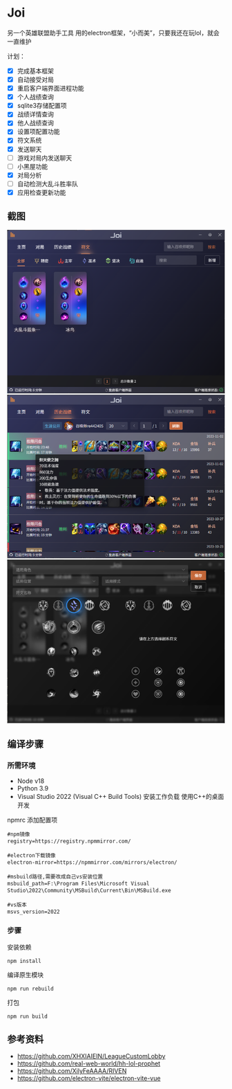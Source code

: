 # Joi

另一个英雄联盟助手工具
用的electron框架，“小而美”，只要我还在玩lol，就会一直维护

计划：

- [x] 完成基本框架
- [x] 自动接受对局
- [x] 重启客户端界面进程功能
- [x] 个人战绩查询
- [x] sqlite3存储配置项
- [x] 战绩详情查询
- [x] 他人战绩查询
- [x] 设置项配置功能
- [x] 符文系统
- [x] 发送聊天
- [ ] 游戏对局内发送聊天
- [ ] 小黑屋功能
- [x] 对局分析
- [ ] 自动检测大乱斗胜率队
- [x] 应用检查更新功能

## 截图

![Image](./screenshot/1699032210821.png)
![Image](./screenshot/1699032237668.png)
![Image](./screenshot/1699032266914.png)

## 编译步骤

### 所需环境

- Node v18
- Python 3.9
- Visual Studio 2022 (Visual C++ Build Tools) 安装工作负载 使用C++的桌面开发

npmrc 添加配置项

```
#npm镜像
registry=https://registry.npmmirror.com/

#electron下载镜像
electron-mirror=https://npmmirror.com/mirrors/electron/

#msbuild路径,需要改成自己vs安装位置
msbuild_path=F:\Program Files\Microsoft Visual Studio\2022\Community\MSBuild\Current\Bin\MSBuild.exe

#vs版本
msvs_version=2022
```

### 步骤

安装依赖

```
npm install
```

编译原生模块

```
npm run rebuild
```

打包

```
npm run build
```

## 参考资料

- https://github.com/XHXIAIEIN/LeagueCustomLobby
- https://github.com/real-web-world/hh-lol-prophet
- https://github.com/XilyFeAAAA/RIVEN
- https://github.com/electron-vite/electron-vite-vue
